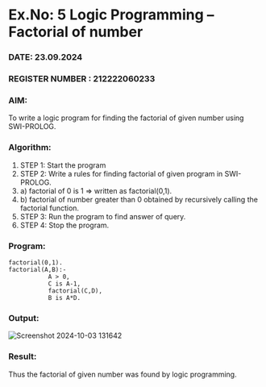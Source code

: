 # Ex.No: 5   Logic Programming – Factorial of number   
### DATE: 23.09.2024                                                                           
### REGISTER NUMBER : 212222060233
### AIM: 
To  write  a logic program for finding the factorial of given number using SWI-PROLOG. 
### Algorithm:
1. STEP 1: Start the program
2. STEP 2:  Write a rules for finding factorial of given program in SWI-PROLOG.
3.   a)	factorial of 0 is 1 => written as factorial(0,1).
4.   b)	factorial of number greater than 0 obtained by recursively calling the factorial    function.
5. STEP 3: Run the program  to find answer of  query.
6. STEP 4: Stop the program.

### Program:
```
factorial(0,1).
factorial(A,B):-  
           A > 0, 
           C is A-1,
           factorial(C,D),
           B is A*D.
```



### Output:

![Screenshot 2024-10-03 131642](https://github.com/user-attachments/assets/f2032960-da65-4235-9d16-6ac2fd9936cd)





### Result:
Thus the factorial of given number was found by logic programming. 
